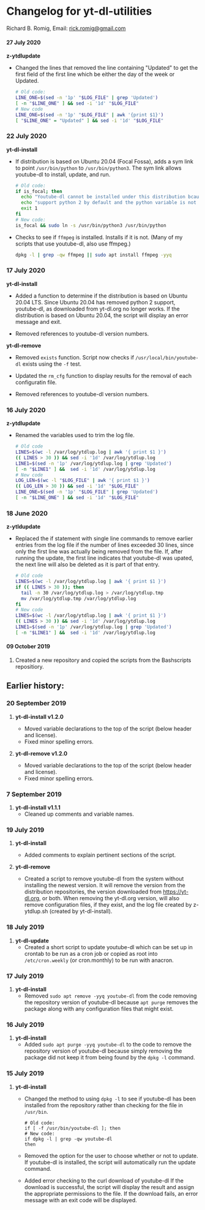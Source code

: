 # Changelog for yt-dl-utilities

Richard B. Romig, Email: [rick.romig@gmail.com]()

#### 27 July 2020

**z-ytdlupdate**

- Changed the lines that removed the line containing "Updated" to get the first field of the first line which be either the day of the week or Updated.
  
  ```bash
  # Old code:
  LINE_ONE=$(sed -n '1p' "$LOG_FILE" | grep 'Updated')
  [ -n "$LINE_ONE" ] && sed -i '1d' "$LOG_FILE"
  # New code
  LINE_ONE=$(sed -n '1p' "$LOG_FILE" | awk '{print $1}')
  [ "$LINE_ONE" = "Updated" ] && sed -i '1d' "$LOG_FILE"
  ```

### 22 July 2020

**yt-dl-install**

- If distribution is based on Ubuntu 20.04 (Focal Fossa), adds a sym link to point `/usr/bin/python` to `/usr/bin/python3`. The sym link allows youtube-dl to install, update, and run.
  
  ```bash
  # Old code:
  if is_focal; then
    echo "Youtube-dl cannot be installed under this distribution bcause it does not" >&2
    echo "support python 2 by default and the python variable is not set." >&2
    exit 1
  fi
  # New code:
  is_focal && sudo ln -s /usr/bin/python3 /usr/bin/python
  ```

- Checks to see if `ffmpeg` is installed. Installs if it is not. (Many of my scripts that use youtube-dl, also use ffmpeg.)
  
  ```bash
  dpkg -l | grep -qw ffmpeg || sudo apt install ffmpeg -yyq
  ```

### 17 July 2020

**yt-dl-install**

- Added a function to determine if the distribution is based on Ubuntu 20.04 LTS. Since Ubuntu 20.04 has removed python 2 support, youtube-dl, as downloaded from yt-dl.org no longer works. If the distribution is based on Ubuntu 20.04, the script will display an error message and exit.

- Removed references to youtube-dl version numbers.

**yt-dl-remove**

- Removed `exists` function. Script now checks if `/usr/local/bin/youtube-dl` exists using the `-f` test.

- Updated the `rm_cfg` function to display results for the removal of each configuratin file.

- Removed references to youtube-dl version numbers.

### 16 July 2020

**z-ytdlupdate**

- Renamed the variables used to trim the log file.
  
  ```bash
  # Old code
  LINES=$(wc -l /var/log/ytdlup.log | awk '{ print $1 }')
  (( LINES > 30 )) && sed -i '1d' /var/log/ytdlup.log
  LINE1=$(sed -n '1p' /var/log/ytdlup.log | grep 'Updated')
  [ -n "$LINE1" ] &&  sed -i '1d' /var/log/ytdlup.log
  # New code
  LOG_LEN=$(wc -l "$LOG_FILE" | awk '{ print $1 }')
  (( LOG_LEN > 30 )) && sed -i '1d' "$LOG_FILE"
  LINE_ONE=$(sed -n '1p' "$LOG_FILE" | grep 'Updated')
  [ -n "$LINE_ONE" ] && sed -i '1d' "$LOG_FILE"
  ```

### 18 June 2020

**z-ytldupdate**

- Replaced the if statement with single line commands to remove earlier entries from the log file if the number of lines exceeded 30 lines, since only the first line was actually being removed from the file.  If, after running the update, the first line indicates that youtube-dl was upated, the next line will also be deleted as it is part of that entry.
  
  ```bash
  # Old code
  LINES=$(wc -l /var/log/ytdlup.log | awk '{ print $1 }')
  if (( LINES > 30 )); then
    tail -n 30 /var/log/ytdlup.log > /var/log/ytdlup.tmp
    mv /var/log/ytdlup.tmp /var/log/ytdlup.log
  fi
  # New code
  LINES=$(wc -l /var/log/ytdlup.log | awk '{ print $1 }')
  (( LINES > 30 )) && sed -i '1d' /var/log/ytdlup.log
  LINE1=$(sed -n '1p' /var/log/ytdlup.log | grep 'Updated')
  [ -n "$LINE1" ] &&  sed -i '1d' /var/log/ytdlup.log
  ```

#### 09 October 2019

1. Created a new repository and copied the scripts from the Bashscripts repositiory.

## Earlier history:

### 20 September 2019

1. **yt-dl-install v1.2.0**
   
   * Moved variable declarations to the top of the script (below header and license).
   * Fixed minor spelling errors.

2. **yt-dl-remove v1.2.0**
   
   * Moved variable declarations to the top of the script (below header and license).
   * Fixed minor spelling errors.

### 7 September 2019

1. **yt-dl-install v1.1.1**
   * Cleaned up comments and variable names.

### 19 July 2019

1. **yt-dl-install**
   
   * Added comments to explain pertinent sections of the script.

2. **yt-dl-remove**
   
   * Created a script to remove youtube-dl from the system without installing the newest version. It will remove the version from the distribution repositories, the version downloaded from <https://yt-dl.org>, or both. When removing the yt-dl.org version, will also remove configuration files, if they exist, and the log file created by z-ytdlup.sh (created by yt-dl-install).

### 18 July 2019

1. **yt-dl-update**
   * Created a short script to update youtube-dl which can be set up in crontab to be run as a cron job or copied as root into `/etc/cron.weekly` (or cron.monthly) to be run with anacron.

### 17 July 2019

1. **yt-dl-install**
   * Removed `sudo apt remove -yyq youtube-dl` from the code removing the repository version of youtube-dl because `apt purge` removes the package along with any configuration files that might exist.

### 16 July 2019

1. **yt-dl-install**
   * Added `sudo apt purge -yyq youtube-dl` to the code to remove the repository version of youtube-dl because simply removing the package did not keep it from being found by the `dpkg -l` command.

### 15 July 2019

1. **yt-dl-install**
   
   * Changed the method to using `dpkg -l` to see if youtube-dl has been installed from the repository rather than checking for the file in `/usr/bin`.
     
     ```
     # Old code:
     if [ -f /usr/bin/youtube-dl ]; then
     # New code:
     if dpkg -l | grep -qw youtube-dl
     then
     ```
   
   * Removed the option for the user to choose whether or not to update. If youtube-dl is installed, the script will automatically run the update command.
   
   * Added error checking to the curl download of youtube-dl If the download is successful, the script will display the result and assign the appropriate permissions to the file. If the download fails, an error message with an exit code will be displayed.
